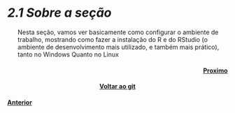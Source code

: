 <h1><b><i>2.1 Sobre a seção</i></b></h1>
<ul>
    <p>Nesta seção, vamos ver basicamente como configurar o ambiente de trabalho, mostrando como fazer a instalação do R e do RStudio (o ambiente de desenvolvimento mais utilizado, e também mais prático), tanto no Windows Quanto no Linux</p>
</ul>




<h4 align="Right"><a href="">Proximo</a></h4>
<h4 align="Center"><a href="https://github.com/SaLandini/r4noobs">Voltar ao git</a></h4>
<h4><a href="https://github.com/SaLandini/r4noobs/blob/master/introducao/talkabout.md">Anterior</a></h4>